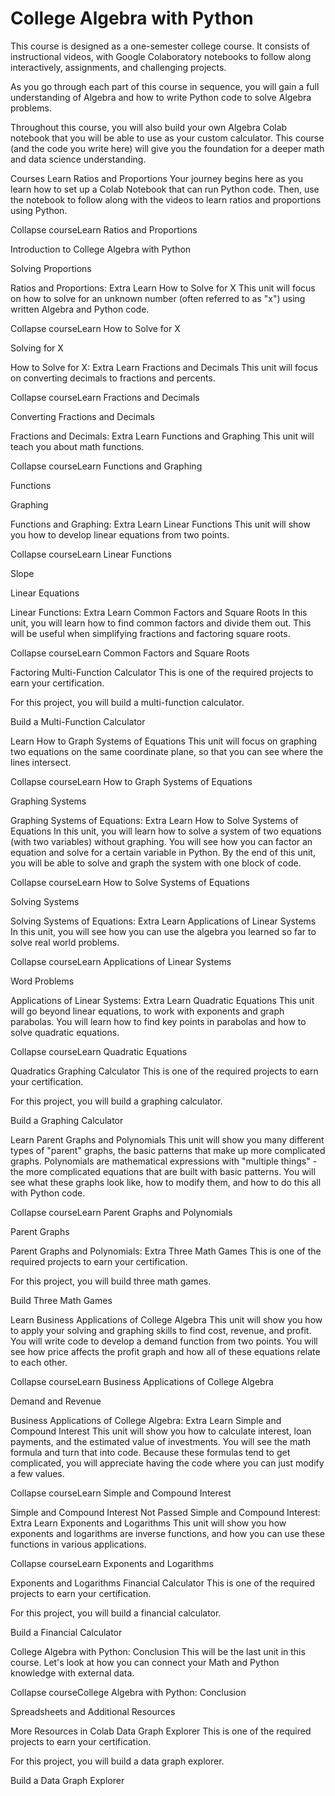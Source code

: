 # College Algebra with Python
This course is designed as a one-semester college course. It consists of instructional videos, with Google Colaboratory notebooks to follow along interactively, assignments, and challenging projects.

As you go through each part of this course in sequence, you will gain a full understanding of Algebra and how to write Python code to solve Algebra problems.

Throughout this course, you will also build your own Algebra Colab notebook that you will be able to use as your custom calculator. This course (and the code you write here) will give you the foundation for a deeper math and data science understanding.

Courses
Learn Ratios and Proportions
Your journey begins here as you learn how to set up a Colab Notebook that can run Python code. Then, use the notebook to follow along with the videos to learn ratios and proportions using Python.


Collapse courseLearn Ratios and Proportions

Introduction to College Algebra with Python

Solving Proportions

Ratios and Proportions: Extra
Learn How to Solve for X
This unit will focus on how to solve for an unknown number (often referred to as "x") using written Algebra and Python code.


Collapse courseLearn How to Solve for X

Solving for X

How to Solve for X: Extra
Learn Fractions and Decimals
This unit will focus on converting decimals to fractions and percents.


Collapse courseLearn Fractions and Decimals

Converting Fractions and Decimals

Fractions and Decimals: Extra
Learn Functions and Graphing
This unit will teach you about math functions.


Collapse courseLearn Functions and Graphing

Functions

Graphing

Functions and Graphing: Extra
Learn Linear Functions
This unit will show you how to develop linear equations from two points.


Collapse courseLearn Linear Functions

Slope

Linear Equations

Linear Functions: Extra
Learn Common Factors and Square Roots
In this unit, you will learn how to find common factors and divide them out. This will be useful when simplifying fractions and factoring square roots.


Collapse courseLearn Common Factors and Square Roots

Factoring
Multi-Function Calculator
This is one of the required projects to earn your certification.

For this project, you will build a multi-function calculator.

Build a Multi-Function Calculator

Learn How to Graph Systems of Equations
This unit will focus on graphing two equations on the same coordinate plane, so that you can see where the lines intersect.


Collapse courseLearn How to Graph Systems of Equations

Graphing Systems

Graphing Systems of Equations: Extra
Learn How to Solve Systems of Equations
In this unit, you will learn how to solve a system of two equations (with two variables) without graphing. You will see how you can factor an equation and solve for a certain variable in Python. By the end of this unit, you will be able to solve and graph the system with one block of code.


Collapse courseLearn How to Solve Systems of Equations

Solving Systems

Solving Systems of Equations: Extra
Learn Applications of Linear Systems
In this unit, you will see how you can use the algebra you learned so far to solve real world problems.


Collapse courseLearn Applications of Linear Systems

Word Problems

Applications of Linear Systems: Extra
Learn Quadratic Equations
This unit will go beyond linear equations, to work with exponents and graph parabolas. You will learn how to find key points in parabolas and how to solve quadratic equations.


Collapse courseLearn Quadratic Equations

Quadratics
Graphing Calculator
This is one of the required projects to earn your certification.

For this project, you will build a graphing calculator.

Build a Graphing Calculator

Learn Parent Graphs and Polynomials
This unit will show you many different types of "parent" graphs, the basic patterns that make up more complicated graphs. Polynomials are mathematical expressions with "multiple things" - the more complicated equations that are built with basic patterns. You will see what these graphs look like, how to modify them, and how to do this all with Python code.


Collapse courseLearn Parent Graphs and Polynomials

Parent Graphs

Parent Graphs and Polynomials: Extra
Three Math Games
This is one of the required projects to earn your certification.

For this project, you will build three math games.

Build Three Math Games

Learn Business Applications of College Algebra
This unit will show you how to apply your solving and graphing skills to find cost, revenue, and profit. You will write code to develop a demand function from two points. You will see how price affects the profit graph and how all of these equations relate to each other.


Collapse courseLearn Business Applications of College Algebra

Demand and Revenue

Business Applications of College Algebra: Extra
Learn Simple and Compound Interest
This unit will show you how to calculate interest, loan payments, and the estimated value of investments. You will see the math formula and turn that into code. Because these formulas tend to get complicated, you will appreciate having the code where you can just modify a few values.


Collapse courseLearn Simple and Compound Interest

Simple and Compound Interest
Not Passed
Simple and Compound Interest: Extra
Learn Exponents and Logarithms
This unit will show you how exponents and logarithms are inverse functions, and how you can use these functions in various applications.


Collapse courseLearn Exponents and Logarithms

Exponents and Logarithms
Financial Calculator
This is one of the required projects to earn your certification.

For this project, you will build a financial calculator.

Build a Financial Calculator

College Algebra with Python: Conclusion
This will be the last unit in this course. Let's look at how you can connect your Math and Python knowledge with external data.


Collapse courseCollege Algebra with Python: Conclusion

Spreadsheets and Additional Resources

More Resources in Colab
Data Graph Explorer
This is one of the required projects to earn your certification.

For this project, you will build a data graph explorer.

Build a Data Graph Explorer
